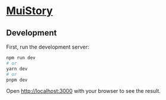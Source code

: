 # [MuiStory](https://dev--647c84907213dc4172ffdcde.chromatic.com/?path=/docs/overview--documentation)

## Development

First, run the development server:

```bash
npm run dev
# or
yarn dev
# or
pnpm dev
```

Open [http://localhost:3000](http://localhost:3000) with your browser to see the result.


